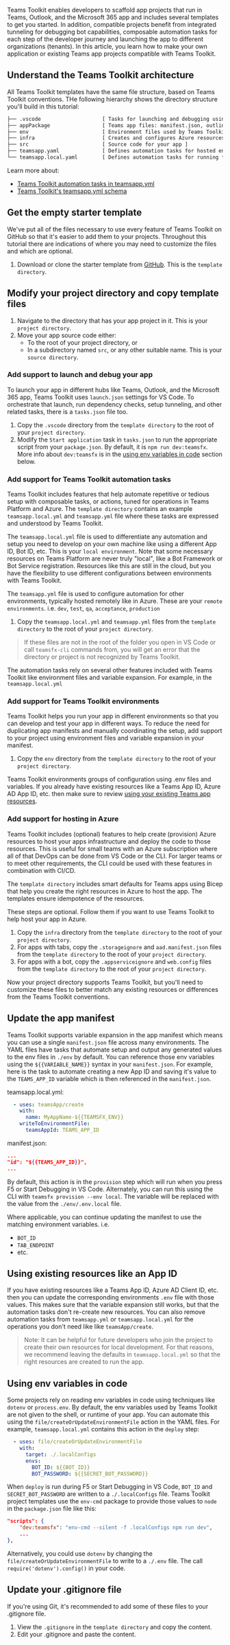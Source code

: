 Teams Toolkit enables developers to scaffold app projects that run in Teams, Outlook, and the Microsoft 365 app and includes several templates to get you started. In addition, compatible projects benefit from integrated tunneling for debugging bot capabilities, composable automation tasks for each step of the developer journey and launching the app to different organizations (tenants). In this article, you learn how to make your own application or existing Teams app projects compatible with Teams Toolkit.

## Understand the Teams Toolkit architecture
All Teams Toolkit templates have the same file structure, based on Teams Toolkit conventions. THe following hierarchy shows the directory structure you'll build in this tutorial:

```txt
├── .vscode                    [ Tasks for launching and debugging using VS Code ]
├── appPackage                 [ Teams app files: manifest.json, outline.png, and color.png ]
├── env                        [ Environment files used by Teams Toolkit ]
├── infra                      [ Creates and configures Azure resources ]
├── src                        [ Source code for your app ]
├── teamsapp.yaml              [ Defines automation tasks for hosted environments ]
└── teamsapp.local.yaml        [ Defines automation tasks for running from your machine or localhost]
```

Learn more about:
- [Teams Toolkit automation tasks in teamsapp.yml](https://github.com/OfficeDev/TeamsFx/wiki/Available-actions-in-Teams-Toolkit)
- [Teams Toolkit's teamsapp.yml schema](https://aka.ms/teams-toolkit/1.0.0/yaml.schema.json)

## Get the empty starter template
We've put all of the files necessary to use every feature of Teams Toolkit on GitHub so that it's easier to add them to your projects. Throughout this tutorial there are indications of where you may need to customize the files and which are optional. 

1. Download or clone the starter template from [GitHub](https://github.com/therealjohn/teams-toolkit-starter-template). This is the `template directory`. 

## Modify your project directory and copy template files
1. Navigate to the directory that has your app project in it. This is your `project directory`. 
1. Move your app source code either:
    - To the root of your project directory, or
    - In a subdirectory named `src`, or any other suitable name. This is your `source directory`.

### Add support to launch and debug your app
To launch your app in different hubs like Teams, Outlook, and the Microsoft 365 app, Teams Toolkit uses `launch.json` settings for VS Code. To orchestrate that launch, run dependency checks, setup tunneling, and other related tasks, there is a `tasks.json` file too. 

1. Copy the `.vscode` directory from the `template directory` to the root of your `project directory`.
2. Modify the `Start application` task in `tasks.json` to run the appropriate script from your `package.json`. By default, it is `npm run dev:teamsfx`. More info about `dev:teamsfx` is in the [using env variables in code](#using-env-variables-in-code) section below.

### Add support for Teams Toolkit automation tasks
Teams Toolkit includes features that help automate repetitive or tedious setup with composable tasks, or actions, tuned for operations in Teams Platform and Azure. The `template directory` contains an example `teamsapp.local.yml` and `teamsapp.yml` file where these tasks are expressed and understood by Teams Toolkit. 

The `teamsapp.local.yml` file is used to differentiate any automation and setup you need to develop on your own machine like using a different App ID, Bot ID, etc. This is your `local environment`. Note that some necessary resources on Teams Platform are never truly "local", like a Bot Framework or Bot Service registration. Resources like this are still in the cloud, but you have the flexibility to use different configurations between environments with Teams Toolkit.

The `teamsapp.yml` file is used to configure automation for other environments, typically hosted remotely like in Azure. These are your `remote environments`. i.e. `dev`, `test`, `qa`, `acceptance`, `production`

1. Copy the `teamsapp.local.yml` and `teamsapp.yml` files from the `template directory` to the root of your `project directory`.

> If these files are not in the root of the folder you open in VS Code or call `teamsfx-cli` commands from, you will get an error that the directory or project is not recognized by Teams Toolkit. 

The automation tasks rely on several other features included with Teams Toolkit like environment files and variable expansion. For example, in the `teamsapp.local.yml` 

### Add support for Teams Toolkit environments
Teams Toolkit helps you run your app in different environments so that you can develop and test your app in different ways. To reduce the need for duplicating app manifests and manually coordinating the setup, add support to your project using environment files and variable expansion in your manifest.

1. Copy the `env` directory from the `template directory` to the root of your `project directory`. 

Teams Toolkit environments groups of configuration using .env files and variables. If you already have existing resources like a Teams App ID, Azure AD App ID, etc. then make sure to review [using your existing Teams app resources]().

### Add support for hosting in Azure
Teams Toolkit includes (optional) features to help create (provision) Azure resources to host your apps infrastructure and deploy the code to those resources. This is useful for small teams with an Azure subscription where all of that DevOps can be done from VS Code or the CLI. For larger teams or to meet other requirements, the CLI could be used with these features in combination with CI/CD. 

The `template directory` includes smart defaults for Teams apps using Bicep that help you create the right resources in Azure to host the app. The templates ensure idempotence of the resources. 

These steps are optional. Follow them if you want to use Teams Toolkit to help host your app in Azure.

1. Copy the `infra` directory from the `template directory` to the root of your `project directory`. 
1. For apps with tabs, copy the `.storageignore` and `aad.manifest.json` files from the `template directory` to the root of your `project directory`.
1. For apps with a bot, copy the `.appserviceignore` and `web.config` files from the `template directory` to the root of your `project directory`.

Now your project directory supports Teams Toolkit, but you'll need to customize these files to better match any existing resources or differences from the Teams Toolkit conventions.

## Update the app manifest
Teams Toolkit supports variable expansion in the app manifest which means you can use a single `manifest.json` file across many environments. The YAML files have tasks that automate setup and output any generated values to the env files in `./env` by default. You can reference those env variables using the `${{VARIABLE_NAME}}` syntax in your `manifest.json`. For example, here is the task to automate creating a new App ID and saving it's value to the `TEAMS_APP_ID` variable which is then referenced in the `manifest.json`.

teamsapp.local.yml:
```yaml
  - uses: teamsApp/create
    with:
      name: MyAppName-${{TEAMSFX_ENV}}
    writeToEnvironmentFile: 
      teamsAppId: TEAMS_APP_ID
```

manifest.json:
```json
...
"id": "${{TEAMS_APP_ID}}",
...
```

By default, this action is in the `provision` step which will run when you press F5 or Start Debugging in VS Code. Alternately, you can run this using the CLI with `teamsfx provision --env local`. The variable will be replaced with the value from the `./env/.env.local` file.

Where applicable, you can continue updating the manifest to use the matching environment variables. i.e.
- `BOT_ID`
- `TAB_ENDPOINT`
- etc.

## Using existing resources like an App ID
If you have existing resources like a Teams App ID, Azure AD Client ID, etc. then you can update the corresponding environments `.env` file with those values. This makes sure that the variable expansion still works, but that the automation tasks don't re-create new resources. You can also remove automation tasks from `teamsapp.yml` or `teamsapp.local.yml` for the operations you don't need like like `teamsApp/create`. 

> Note: It can be helpful for future developers who join the project to create their own resources for local development. For that reasons, we recommend leaving the defaults in `teamsapp.local.yml` so that the right resources are created to run the app.

## Using env variables in code
Some projects rely on reading env variables in code using techniques like `dotenv` or `process.env`. By default, the env variables used by Teams Toolkit are not given to the shell, or runtime of your app. You can automate this using the `file/createOrUpdateEnvironmentFile` action in the YAML files. For example, `teamsapp.local.yml` contains this action in the `deploy` step:

```yaml
  - uses: file/createOrUpdateEnvironmentFile
    with:
      target: ./.localConfigs
      envs:
        BOT_ID: ${{BOT_ID}}
        BOT_PASSWORD: ${{SECRET_BOT_PASSWORD}}
```

When `deploy` is run during F5 or Start Debugging in VS Code, `BOT_ID` and `SECRET_BOT_PASSWORD` are written to a `./.localConfigs` file. Teams Toolkit project templates use the `env-cmd` package to provide those values to `node` in the `package.json` file like this:

```json
"scripts": {
    "dev:teamsfx": "env-cmd --silent -f .localConfigs npm run dev",
    ...
},
```

Alternatively, you could use `dotenv` by changing the `file/createOrUpdateEnvironmentFile` to write to a `./.env` file. The call `require('dotenv').config()` in your code. 

## Update your .gitignore file
If you're using Git, it's recommended to add some of these files to your .gitignore file. 

1. View the `.gitignore` in the `template directory` and copy the content.
1. Edit your .gitignore and paste the content.